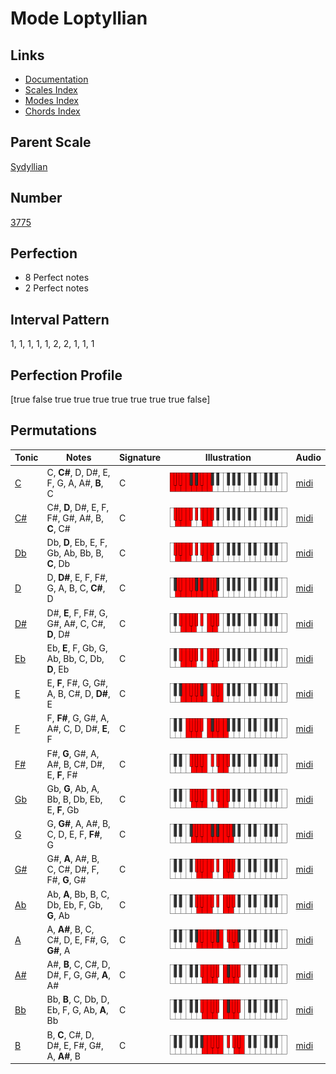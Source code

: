 # Mode Loptyllian

## Links

- [Documentation](index.md)
- [Scales Index](Scales.md)
- [Modes Index](Modes.md)
- [Chords Index](Chords.md)

## Parent Scale

[Sydyllian](ScaleSydyllian.md)

## Number

[3775](https://ianring.com/musictheory/scales/3775)

## Perfection

- 8 Perfect notes
- 2 Perfect notes

## Interval Pattern

1, 1, 1, 1, 1, 2, 2, 1, 1, 1

## Perfection Profile

[true false true true true true true true true false]

## Permutations

| Tonic | Notes | Signature | Illustration | Audio |
|-------|-------|-----------|--------------|-------|
| [C](ModeCNaturalLoptyllian.md) | C, **C#**, D, D#, E, F, G, A, A#, **B**, C | C | ![CNaturalLoptyllian](ModeCNaturalLoptyllian.png) | [midi](https://github.com/edipermadi/music/blob/main/docs/ModeCNaturalLoptyllian.mid?raw=true) |
| [C#](ModeCSharpLoptyllian.md) | C#, **D**, D#, E, F, F#, G#, A#, B, **C**, C# | C | ![CSharpLoptyllian](ModeCSharpLoptyllian.png) | [midi](https://github.com/edipermadi/music/blob/main/docs/ModeCSharpLoptyllian.mid?raw=true) |
| [Db](ModeDFlatLoptyllian.md) | Db, **D**, Eb, E, F, Gb, Ab, Bb, B, **C**, Db | C | ![DFlatLoptyllian](ModeDFlatLoptyllian.png) | [midi](https://github.com/edipermadi/music/blob/main/docs/ModeDFlatLoptyllian.mid?raw=true) |
| [D](ModeDNaturalLoptyllian.md) | D, **D#**, E, F, F#, G, A, B, C, **C#**, D | C | ![DNaturalLoptyllian](ModeDNaturalLoptyllian.png) | [midi](https://github.com/edipermadi/music/blob/main/docs/ModeDNaturalLoptyllian.mid?raw=true) |
| [D#](ModeDSharpLoptyllian.md) | D#, **E**, F, F#, G, G#, A#, C, C#, **D**, D# | C | ![DSharpLoptyllian](ModeDSharpLoptyllian.png) | [midi](https://github.com/edipermadi/music/blob/main/docs/ModeDSharpLoptyllian.mid?raw=true) |
| [Eb](ModeEFlatLoptyllian.md) | Eb, **E**, F, Gb, G, Ab, Bb, C, Db, **D**, Eb | C | ![EFlatLoptyllian](ModeEFlatLoptyllian.png) | [midi](https://github.com/edipermadi/music/blob/main/docs/ModeEFlatLoptyllian.mid?raw=true) |
| [E](ModeENaturalLoptyllian.md) | E, **F**, F#, G, G#, A, B, C#, D, **D#**, E | C | ![ENaturalLoptyllian](ModeENaturalLoptyllian.png) | [midi](https://github.com/edipermadi/music/blob/main/docs/ModeENaturalLoptyllian.mid?raw=true) |
| [F](ModeFNaturalLoptyllian.md) | F, **F#**, G, G#, A, A#, C, D, D#, **E**, F | C | ![FNaturalLoptyllian](ModeFNaturalLoptyllian.png) | [midi](https://github.com/edipermadi/music/blob/main/docs/ModeFNaturalLoptyllian.mid?raw=true) |
| [F#](ModeFSharpLoptyllian.md) | F#, **G**, G#, A, A#, B, C#, D#, E, **F**, F# | C | ![FSharpLoptyllian](ModeFSharpLoptyllian.png) | [midi](https://github.com/edipermadi/music/blob/main/docs/ModeFSharpLoptyllian.mid?raw=true) |
| [Gb](ModeGFlatLoptyllian.md) | Gb, **G**, Ab, A, Bb, B, Db, Eb, E, **F**, Gb | C | ![GFlatLoptyllian](ModeGFlatLoptyllian.png) | [midi](https://github.com/edipermadi/music/blob/main/docs/ModeGFlatLoptyllian.mid?raw=true) |
| [G](ModeGNaturalLoptyllian.md) | G, **G#**, A, A#, B, C, D, E, F, **F#**, G | C | ![GNaturalLoptyllian](ModeGNaturalLoptyllian.png) | [midi](https://github.com/edipermadi/music/blob/main/docs/ModeGNaturalLoptyllian.mid?raw=true) |
| [G#](ModeGSharpLoptyllian.md) | G#, **A**, A#, B, C, C#, D#, F, F#, **G**, G# | C | ![GSharpLoptyllian](ModeGSharpLoptyllian.png) | [midi](https://github.com/edipermadi/music/blob/main/docs/ModeGSharpLoptyllian.mid?raw=true) |
| [Ab](ModeAFlatLoptyllian.md) | Ab, **A**, Bb, B, C, Db, Eb, F, Gb, **G**, Ab | C | ![AFlatLoptyllian](ModeAFlatLoptyllian.png) | [midi](https://github.com/edipermadi/music/blob/main/docs/ModeAFlatLoptyllian.mid?raw=true) |
| [A](ModeANaturalLoptyllian.md) | A, **A#**, B, C, C#, D, E, F#, G, **G#**, A | C | ![ANaturalLoptyllian](ModeANaturalLoptyllian.png) | [midi](https://github.com/edipermadi/music/blob/main/docs/ModeANaturalLoptyllian.mid?raw=true) |
| [A#](ModeASharpLoptyllian.md) | A#, **B**, C, C#, D, D#, F, G, G#, **A**, A# | C | ![ASharpLoptyllian](ModeASharpLoptyllian.png) | [midi](https://github.com/edipermadi/music/blob/main/docs/ModeASharpLoptyllian.mid?raw=true) |
| [Bb](ModeBFlatLoptyllian.md) | Bb, **B**, C, Db, D, Eb, F, G, Ab, **A**, Bb | C | ![BFlatLoptyllian](ModeBFlatLoptyllian.png) | [midi](https://github.com/edipermadi/music/blob/main/docs/ModeBFlatLoptyllian.mid?raw=true) |
| [B](ModeBNaturalLoptyllian.md) | B, **C**, C#, D, D#, E, F#, G#, A, **A#**, B | C | ![BNaturalLoptyllian](ModeBNaturalLoptyllian.png) | [midi](https://github.com/edipermadi/music/blob/main/docs/ModeBNaturalLoptyllian.mid?raw=true) |
